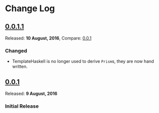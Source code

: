 # Change Log

## [0.0.1.1](https://github.com/brendanhay/credentials/tree/0.0.1.1)
Released: **10 August, 2016**, Compare: [0.0.1](https://github.com/brendanhay/credentials/compare/0.0.1...0.0.1.1)

### Changed

- TemplateHaskell is no longer used to derive `Prism`s, they are now hand written.


## [0.0.1](https://github.com/brendanhay/credentials/tree/0.0.1)
Released: **9 August, 2016**

### Initial Release
